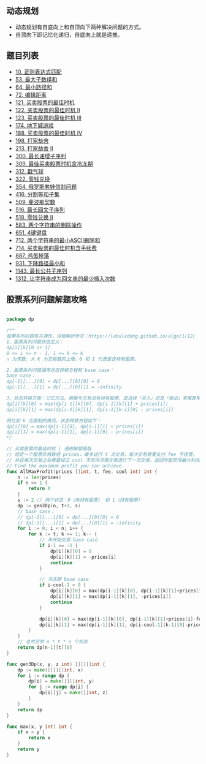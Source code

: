## 动态规划

- 动态规划有自底向上和自顶向下两种解决问题的方式。
- 自顶向下即记忆化递归，自底向上就是递推。

## 题目列表

- [10. 正则表达式匹配](10.go)
- [53. 最大子数组和](53.go)
- [64. 最小路径和](64.go)
- [72. 编辑距离](72.go)
- [121. 买卖股票的最佳时机](121.go)
- [122. 买卖股票的最佳时机 II](122.go)
- [123. 买卖股票的最佳时机 III](123.go)
- [174. 地下城游戏](174.go)
- [188. 买卖股票的最佳时机 IV](188.go)
- [198. 打家劫舍](198.go)
- [213. 打家劫舍 II](213.go)
- [300. 最长递增子序列](300.go)
- [309. 最佳买卖股票时机含冷冻期](309.go)
- [312. 戳气球](312.go)
- [322. 零钱兑换](322.go)
- [354. 俄罗斯套娃信封问题](354.go)
- [416. 分割等和子集](416.go)
- [509. 斐波那契数](509.go)
- [516. 最长回文子序列](516.go)
- [518. 零钱兑换 II](518.go)
- [583. 两个字符串的删除操作](583.go)
- [651. 4键键盘](651.go)
- [712. 两个字符串的最小ASCII删除和](712.go)
- [714. 买卖股票的最佳时机含手续费](714.go)
- [ 887. 鸡蛋掉落](887.go)
- [931. 下降路径最小和](931.go)
- [1143. 最长公共子序列](1143.go)
- [1312. 让字符串成为回文串的最少插入次数](1312.go)

## 股票系列问题解题攻略

```go

package dp

/**
股票系列问题有共通性，详细解析参见：https://labuladong.github.io/algo/1/12/
1、股票系列问题状态定义：
dp[i][k][0 or 1]
0 <= i <= n - 1, 1 <= k <= K
n 为天数，大 K 为交易数的上限，0 和 1 代表是否持有股票。

2、股票系列问题通用状态转移方程和 base case：
base case：
dp[-1][...][0] = dp[...][0][0] = 0
dp[-1][...][1] = dp[...][0][1] = -infinity

3、状态转移方程：记忆方法，根据今天有没有持有股票，是选择「买入」还是「卖出」来推算帮助记忆。
dp[i][k][0] = max(dp[i-1][k][0], dp[i-1][k][1] + prices[i])
dp[i][k][1] = max(dp[i-1][k][1], dp[i-1][k-1][0] - prices[i])

特化到 k 无限制的情况，状态转移方程如下：
dp[i][0] = max(dp[i-1][0], dp[i-1][1] + prices[i])
dp[i][1] = max(dp[i-1][1], dp[i-1][0] - prices[i])
*/

// 买卖股票的最佳时机 | 通用解题模版
// 给定一个股票价格数组 prices，最多进行 t 次交易，每次交易需要支付 fee 手续费，
// 并且每次交易之后需要经过 cool 天的冷冻期才能进行下一次交易，返回你能获得最大利润。
// Find the maximum profit you can achieve.
func AllMaxProfit(prices []int, t, fee, cool int) int {
	n := len(prices)
	if n <= 1 {
		return 0
	}
	s := 2 // 两个状态：0（未持有股票） 和 1（持有股票）
	dp := gen3Dp(n, t+1, s)
	// base case：
	// dp[-1][...][0] = dp[...][0][0] = 0
	// dp[-1][...][1] = dp[...][0][1] = -infinity
	for i := 0; i < n; i++ {
		for k := t; k >= 1; k-- {
			// 未开始交易 base case
			if i-1 == -1 {
				dp[i][k][0] = 0
				dp[i][k][1] = -prices[i]
				continue
			}

			// 冷冻期 base case
			if i-cool-1 < 0 {
				dp[i][k][0] = max(dp[i-1][k][0], dp[i-1][k][1]+prices[i]-fee) // 每次卖出，需要付手续费
				dp[i][k][1] = max(dp[i-1][k][1], -prices[i])                  // 每次买入，具有冷冻期 cool 天
				continue
			}

			dp[i][k][0] = max(dp[i-1][k][0], dp[i-1][k][1]+prices[i]-fee)    // 每次卖出，需要付手续费
			dp[i][k][1] = max(dp[i-1][k][1], dp[i-cool-1][k-1][0]-prices[i]) // 每次买入，具有冷冻期 cool 天
		}
	}
	// 总共穷举 n * t * s 个状态
	return dp[n-1][t][0]
}

func gen3Dp(x, y, z int) [][][]int {
	dp := make([][][]int, x)
	for i := range dp {
		dp[i] = make([][]int, y)
		for j := range dp[i] {
			dp[i][j] = make([]int, z)
		}
	}
	return dp
}

func max(x, y int) int {
	if x > y {
		return x
	}
	return y
}

```